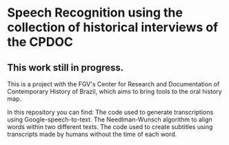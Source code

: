 # Speech Recognition using the collection of historical interviews of the CPDOC
## This work still in progress.

This is a project with the FGV's Center for Research and Documentation of Contemporary History of Brazil, which aims to bring tools to the oral history map.

In this repository you can find: 
The code used to generate transcriptions using Google-speech-to-text.
The Needlman-Wunsch algorithm to align words within two different texts.
The code used to create subtitles using transcripts made by humans without the time of each word.
